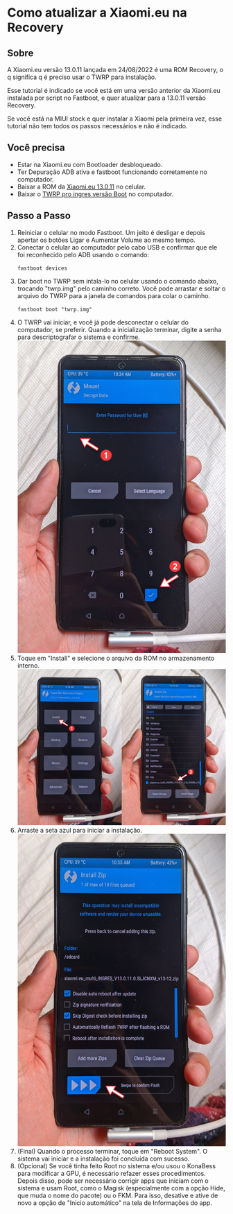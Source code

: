 # Como atualizar a Xiaomi.eu na Recovery
## Sobre
A Xiaomi.eu versão 13.0.11 lançada em 24/08/2022 é uma ROM Recovery, o q significa q é preciso usar o TWRP para instalação.

Esse tutorial é indicado se você está em uma versão anterior da Xiaomi.eu instalada por script no Fastboot, e quer atualizar para a 13.0.11 versão Recovery.

Se você está na MIUI stock e quer instalar a Xiaomi pela primeira vez, esse tutorial não tem todos os passos necessários e não é indicado.

## Você precisa
- Estar na Xiaomi.eu com Bootloader desbloqueado.
- Ter Depuração ADB ativa e fastboot funcionando corretamente no computador.
- Baixar a ROM da [Xiaomi.eu 13.0.11](https://sourceforge.net/projects/xiaomi-eu-multilang-miui-roms/files/xiaomi.eu/MIUI-STABLE-RELEASES/MIUIv13/xiaomi.eu_multi_INGRES_V13.0.11.0.SLJCNXM_v13-12.zip/download) no celular.
- Baixar o [TWRP pro ingres versão Boot](https://dl.akr-developers.com/?file=skkk/TWRP/A12/v5.6_A12/%5BBOOT%5D3.6.2_12-RedmiK50G_v5.6_A12-ingres-skkk_427a1bbc.zip) no computador.

## Passo a Passo
1. Reiniciar o celular no modo Fastboot. Um jeito é desligar e depois apertar os botões Ligar e Aumentar Volume ao mesmo tempo.
2. Conectar o celular ao computador pelo cabo USB e confirmar que ele foi reconhecido pelo ADB usando o comando: 
	```
	fastboot devices
    ```
3. Dar boot no TWRP sem intala-lo no celular usando o comando abaixo, trocando "twrp.img" pelo caminho correto. Você pode arrastar e soltar o arquivo do TWRP para a janela de comandos para colar o caminho.
    ```
    fastboot boot "twrp.img"
    ```
4. O TWRP vai iniciar, e você já pode desconectar o celular do computador, se preferir. Quando a inicialização terminar, digite a senha para descriptografar o sistema e confirme.
	![](imagens/guia-xiaomi.eu.recovery-passo04.jpg)
5. Toque em "Install" e selecione o arquivo da ROM no armazenamento interno.
	![](imagens/guia-xiaomi.eu.recovery-passo05.jpg)
6. Arraste a seta azul para iniciar a instalação.
	![](imagens/guia-xiaomi.eu.recovery-passo06.jpg)
7. (Final) Quando o processo terminar, toque em "Reboot System". O sistema vai iniciar e a instalação foi concluída com sucesso.
8. (Opcional) Se você tinha feito Root no sistema e/ou usou o KonaBess para modificar a GPU, é necessário refazer esses procedimentos. Depois disso, pode ser necessário corrigir apps que iniciam com o sistema e usam Root, como o Magisk (especialmente com a opção Hide, que muda o nome do pacote) ou o FKM. Para isso, desative e ative de novo a opção de "Inicio automático" na tela de Informações do app.



